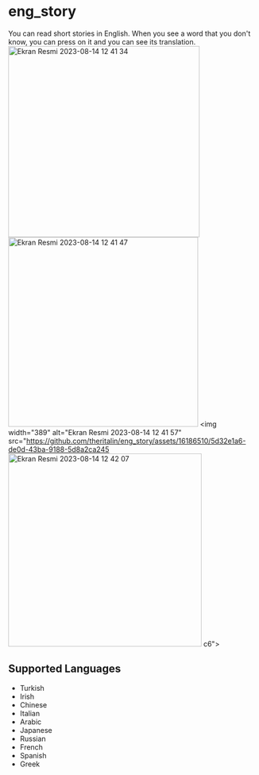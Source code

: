 # eng_story

You can read short stories in English. When you see a word that you don't know, you can press on it and you can see its translation.
<img width="385" alt="Ekran Resmi 2023-08-14 12 41 34" src="https://github.com/theritalin/eng_story/assets/16186510/ad1ddbcd-40d6-428b-bab7-c9fed6798342">
<img width="382" alt="Ekran Resmi 2023-08-14 12 41 47" src="https://github.com/theritalin/eng_story/assets/16186510/41389f3c-d596-4568-91c7-69eaf7f0b8e4">
<img width="389" alt="Ekran Resmi 2023-08-14 12 41 57" src="https://github.com/theritalin/eng_story/assets/16186510/5d32e1a6-de0d-43ba-9188-5d8a2ca245<img width="389" alt="Ekran Resmi 2023-08-14 12 42 07" src="https://github.com/theritalin/eng_story/assets/16186510/ff7253ba-5b28-464d-a0de-2ce9cddbee95">
c6">


## Supported Languages
- Turkish
- Irish
- Chinese
- Italian
- Arabic
- Japanese
- Russian
- French
- Spanish
- Greek


